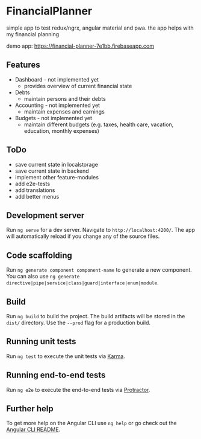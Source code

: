 # FinancialPlanner

simple app to test redux/ngrx, angular material and pwa. the app helps with my financial planning

demo app: https://financial-planner-7e1bb.firebaseapp.com

## Features
* Dashboard - not implemented yet
  * provides overview of current financial state
* Debts
  * maintain persons and their debts
* Accounting - not implemented yet
  * maintain expenses and earnings
* Budgets - not implemented yet
  * maintain different budgets (e.g. taxes, health care, vacation, education, monthly expenses)

## ToDo
* save current state in localstorage
* save current state in backend
* implement other feature-modules
* add e2e-tests
* add translations
* add better menus

## Development server

Run `ng serve` for a dev server. Navigate to `http://localhost:4200/`. The app will automatically reload if you change any of the source files.

## Code scaffolding

Run `ng generate component component-name` to generate a new component. You can also use `ng generate directive|pipe|service|class|guard|interface|enum|module`.

## Build

Run `ng build` to build the project. The build artifacts will be stored in the `dist/` directory. Use the `--prod` flag for a production build.

## Running unit tests

Run `ng test` to execute the unit tests via [Karma](https://karma-runner.github.io).

## Running end-to-end tests

Run `ng e2e` to execute the end-to-end tests via [Protractor](http://www.protractortest.org/).

## Further help

To get more help on the Angular CLI use `ng help` or go check out the [Angular CLI README](https://github.com/angular/angular-cli/blob/master/README.md).
